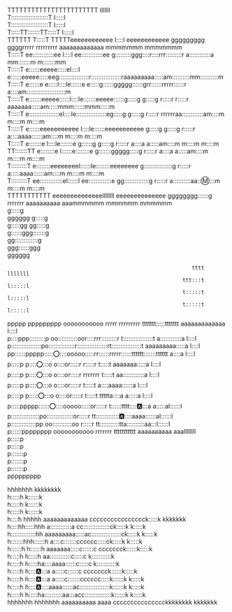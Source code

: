                                                                                                                                                 
                                                                                                                                                
TTTTTTTTTTTTTTTTTTTTTTT             lllllll                                                                                                     
T:::::::::::::::::::::T             l:::::l                                                                                                     
T:::::::::::::::::::::T             l:::::l                                                                                                     
T:::::TT:::::::TT:::::T             l:::::l                                                                                                     
TTTTTT  T:::::T  TTTTTeeeeeeeeeeee   l::::l    eeeeeeeeeeee      ggggggggg   ggggrrrrr   rrrrrrrrr  aaaaaaaaaaaaa     mmmmmmm    mmmmmmm        
        T:::::T     ee::::::::::::ee l::::l  ee::::::::::::ee   g:::::::::ggg::::r::::rrr:::::::::r a::::::::::::a  mm:::::::m  m:::::::mm      
        T:::::T    e::::::eeeee:::::el::::l e::::::eeeee:::::eeg:::::::::::::::::r:::::::::::::::::raaaaaaaaa:::::am::::::::::mm::::::::::m     
        T:::::T   e::::::e     e:::::l::::le::::::e     e:::::g::::::ggggg::::::grr::::::rrrrr::::::r        a::::am::::::::::::::::::::::m     
        T:::::T   e:::::::eeeee::::::l::::le:::::::eeeee::::::g:::::g     g:::::g r:::::r     r:::::r aaaaaaa:::::am:::::mmm::::::mmm:::::m     
        T:::::T   e:::::::::::::::::el::::le:::::::::::::::::eg:::::g     g:::::g r:::::r     rrrrrraa::::::::::::am::::m   m::::m   m::::m     
        T:::::T   e::::::eeeeeeeeeee l::::le::::::eeeeeeeeeee g:::::g     g:::::g r:::::r          a::::aaaa::::::am::::m   m::::m   m::::m     
        T:::::T   e:::::::e          l::::le:::::::e          g::::::g    g:::::g r:::::r         a::::a    a:::::am::::m   m::::m   m::::m     
      TT:::::::TT e::::::::e        l::::::e::::::::e         g:::::::ggggg:::::g r:::::r         a::::a    a:::::am::::m   m::::m   m::::m     
      T:::::::::T  e::::::::eeeeeeeel::::::le::::::::eeeeeeee  g::::::::::::::::g r:::::r         a:::::aaaa::::::am::::m   m::::m   m::::m     
      T:::::::::T   ee:::::::::::::el::::::l ee:::::::::::::e   gg::::::::::::::g r:::::r          a::::::::::aa:::m::::m   m::::m   m::::m     
      TTTTTTTTTTT     eeeeeeeeeeeeeellllllll   eeeeeeeeeeeeee     gggggggg::::::g rrrrrrr           aaaaaaaaaa  aaammmmmm   mmmmmm   mmmmmm     
                                                                          g:::::g                                                               
                                                              gggggg      g:::::g                                                               
                                                              g:::::gg   gg:::::g                                                               
                                                               g::::::ggg:::::::g                                                               
                                                                gg:::::::::::::g                                                                
                                                                  ggg::::::ggg                                                                  
                                                                     gggggg                                                                     
                                                                                                                                                
                                                                                                                                                
                                                               tttt                          lllllll                                            
                                                            ttt:::t                          l:::::l                                            
                                                            t:::::t                          l:::::l                                            
                                                            t:::::t                          l:::::l                                            
ppppp   ppppppppp     ooooooooooo  rrrrr   rrrrrrrrr  ttttttt:::::ttttttt     aaaaaaaaaaaaa   l::::l                                            
p::::ppp:::::::::p  oo:::::::::::oor::::rrr:::::::::r t:::::::::::::::::t     a::::::::::::a  l::::l                                            
p:::::::::::::::::po:::::::::::::::r:::::::::::::::::rt:::::::::::::::::t     aaaaaaaaa:::::a l::::l                                            
pp::::::ppppp::::::o:::::ooooo:::::rr::::::rrrrr::::::tttttt:::::::tttttt              a::::a l::::l                                            
 p:::::p     p:::::o::::o     o::::or:::::r     r:::::r     t:::::t             aaaaaaa:::::a l::::l                                            
 p:::::p     p:::::o::::o     o::::or:::::r     rrrrrrr     t:::::t           aa::::::::::::a l::::l                                            
 p:::::p     p:::::o::::o     o::::or:::::r                 t:::::t          a::::aaaa::::::a l::::l                                            
 p:::::p    p::::::o::::o     o::::or:::::r                 t:::::t    ttttta::::a    a:::::a l::::l                                            
 p:::::ppppp:::::::o:::::ooooo:::::or:::::r                 t::::::tttt:::::a::::a    a:::::al::::::l                                           
 p::::::::::::::::po:::::::::::::::or:::::r                 tt::::::::::::::a:::::aaaa::::::al::::::l                                           
 p::::::::::::::pp  oo:::::::::::oo r:::::r                   tt:::::::::::tta::::::::::aa:::l::::::l                                           
 p::::::pppppppp      ooooooooooo   rrrrrrr                     ttttttttttt   aaaaaaaaaa  aaallllllll                                           
 p:::::p                                                                                                                                        
 p:::::p                                                                                                                                        
p:::::::p                                                                                                                                       
p:::::::p                                                                                                                                       
p:::::::p                                                                                                                                       
ppppppppp                                                                                                                                       
                                                                                                                                                
                                                                                                                                                
                                                                                                                                                
hhhhhhh                                               kkkkkkkk                                                                                  
h:::::h                                               k::::::k                                                                                  
h:::::h                                               k::::::k                                                                                  
h:::::h                                               k::::::k                                                                                  
 h::::h hhhhh        aaaaaaaaaaaaa     cccccccccccccccck:::::k    kkkkkkk                                                                       
 h::::hh:::::hhh     a::::::::::::a  cc:::::::::::::::ck:::::k   k:::::k                                                                        
 h::::::::::::::hh   aaaaaaaaa:::::ac:::::::::::::::::ck:::::k  k:::::k                                                                         
 h:::::::hhh::::::h           a::::c:::::::cccccc:::::ck:::::k k:::::k                                                                          
 h::::::h   h::::::h   aaaaaaa:::::c::::::c     ccccccck::::::k:::::k                                                                           
 h:::::h     h:::::h aa::::::::::::c:::::c             k:::::::::::k                                                                            
 h:::::h     h:::::ha::::aaaa::::::c:::::c             k:::::::::::k                                                                            
 h:::::h     h:::::a::::a    a:::::c::::::c     ccccccck::::::k:::::k                                                                           
 h:::::h     h:::::a::::a    a:::::c:::::::cccccc:::::k::::::k k:::::k                                                                          
 h:::::h     h:::::a:::::aaaa::::::ac:::::::::::::::::k::::::k  k:::::k                                                                         
 h:::::h     h:::::ha::::::::::aa:::acc:::::::::::::::k::::::k   k:::::k                                                                        
 hhhhhhh     hhhhhhh aaaaaaaaaa  aaaa  ccccccccccccccckkkkkkkk    kkkkkkk                                                                       
                                                                                                                                                
                                                                                                                                                
                                                                                                                                                
                                                                                                                                                
                                                                                                                                                
                                                                                                                                                
                                                                                                                                                
